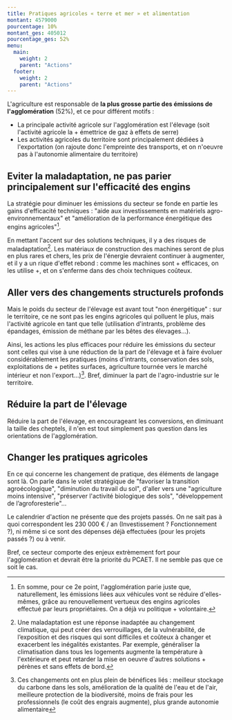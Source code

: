 ```yaml
---
title: Pratiques agricoles « terre et mer » et alimentation
montant: 4579000
pourcentage: 10%
montant_ges: 405012
pourcentage_ges: 52%
menu:
  main:
    weight: 2
    parent: "Actions"
  footer:
    weight: 2
    parent: "Actions"
---
```



L'agriculture est responsable de **la plus grosse partie des émissions de l'agglomération** (52%), et ce pour différent motifs :
- La principale activité agricole sur l'agglomération est l'élevage (soit l'activité agricole la + émettrice de gaz à effets de serre)
- Les activités agricoles du territoire sont principalement dédiées à l'exportation (on rajoute donc l'empreinte des transports, et on n'oeuvre pas à l'autonomie alimentaire du territoire)

## Eviter la maladaptation, ne pas parier principalement sur l'efficacité des engins

La stratégie pour diminuer les émissions du secteur se fonde en partie les gains d'efficacité techniques : "aide aux investissements en matériels agro-environnementaux" et "amélioration de la performance énergétique des engins agricoles"[^01].

En mettant l'accent sur des solutions techniques, il y a des risques de maladaptation[^02]. Les matériaux de construction des machines seront de plus en plus rares et chers, les prix de l'énergie devraient continuer à augmenter, et il y a un rique d'effet rebond : comme les machines sont + efficaces, on les utilise +, et on s'enferme dans des choix techniques coûteux.

## Aller vers des changements structurels profonds

Mais le poids du secteur de l'élevage est avant tout "non énergétique" : sur le territoire, ce ne sont pas les engins agricoles qui polluent le plus, mais l'activité agricole en tant que telle (utilisation d'intrants, problème des épandages, émission de méthane par les bêtes des élevages...).

Ainsi, les actions les plus efficaces pour réduire les émissions du secteur sont celles qui vise à une réduction de la part de l'élevage et à faire évoluer considérablement les pratiques (moins d'intrants, conservation des sols, exploitations de + petites surfaces, agriculture tournée vers le marché intérieur et non l'export...)[^03]. Bref, diminuer la part de l'agro-industrie sur le territoire.

## Réduire la part de l'élevage

Réduire la part de l'élevage, en encourageant les conversions, en diminuant la taille des cheptels, il n'en est tout simplement pas question dans les orientations de l'agglomération.

## Changer les pratiques agricoles

En ce qui concerne les changement de pratique, des éléments de langage sont là. On parle dans le volet stratégique de "favoriser la transition agroécologique", "diminution du travail du sol", d'aller vers une "agriculture moins intensive", "préserver l'activité biologique des sols", "développement de l’agroforesterie"...

Le calendrier d'action ne présente que des projets passés. On ne sait pas à quoi correspondent les 230 000 € / an (Investissement ? Fonctionnement ?), ni même si ce sont des dépenses déjà effectuées (pour les projets passés ?) ou à venir.


Bref, ce secteur comporte des enjeux extrèmement fort pour l'agglomération et devrait être la priorité du PCAET. Il ne semble pas que ce soit le cas.




[^01]: En somme, pour ce 2e point, l'agglomération parie juste que, naturellement, les émissions liées aux véhicules vont se réduire d'elles-mêmes, grâce au renouvellement vertueux des engins agricoles effectué par leurs propriétaires. On a déjà vu politique + volontaire.
[^02]: Une maladaptation est une réponse inadaptée au changement climatique, qui peut créer des verrouillages, de la vulnérabilité, de l’exposition et des risques qui sont difficiles et coûteux à changer et exacerbent les inégalités existantes. Par exemple, généraliser la climatisation dans tous les logements augmente la température à l'extérieure et peut retarder la mise en oeuvre d'autres solutions + pérènes et sans effets de bord.
[^03]: Ces changements ont en plus plein de bénéfices liés : meilleur stockage du carbone dans les sols, amélioration de la qualité de l'eau et de l'air, meilleure protection de la biodiversité, moins de frais pour les professionnels (le coût des engrais augmente), plus grande autonomie alimentaire